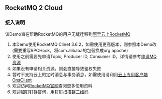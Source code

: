 ## RocketMQ 2 Cloud
	
### 接入说明
   该Demo旨在帮助RocketMQ的用户无缝迁移到[阿里云上RocketMQ](https://www.aliyun.com/product/ons?spm=5176.8142029.388261.288.65o5Wc)
   
1. 本Demo使用RocketMQ Clinet 3.6.2，如需使用更高版本，则参照本Demo改(需要重写RPCHook，将com.alibaba的包替换成org.apache) 
2. 使用之前需要先申请Topic, Producer ID, Consumer ID，详情请参考[申请MQ资源](https://help.aliyun.com/document_detail/29536.html?spm=5176.doc29546.2.2.gWIToO)
3. 如果没有申请相关资源，则会直接导致鉴权失败
4. 暂时不支持云上的定时消息与事务消息，如需使用请利用[云上专用客户端OnsClient](https://help.aliyun.com/document_detail/52591.html?spm=5176.doc44711.6.585.khZCA4)
5. 欢迎访问[RocketMQ官网](https://rocketmq.apache.org/)查阅更多使用资料
6. 欢迎加钉钉群咨询，用钉钉扫描[群二维码](http://img3.tbcdn.cn/5476e8b07b923/TB1esD1RFXXXXb4aXXXXXXXXXXX)


	


